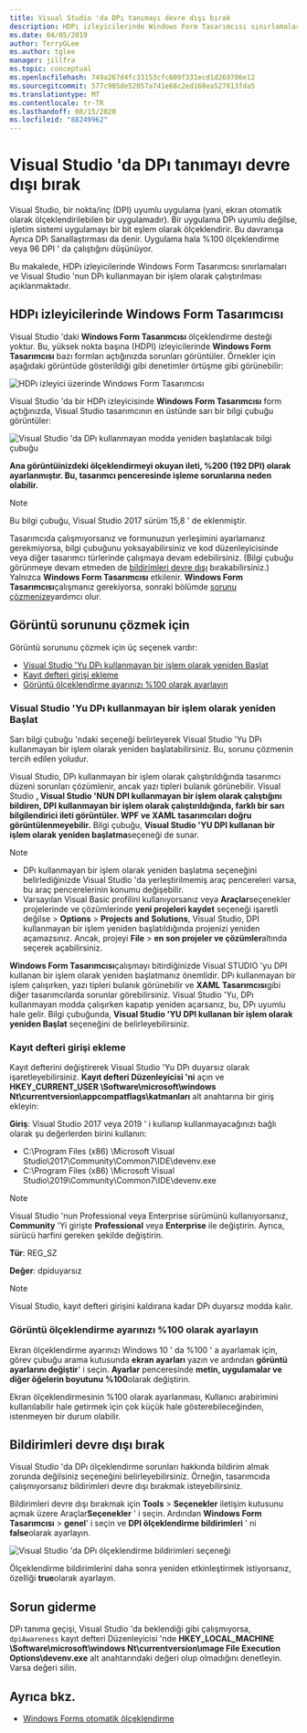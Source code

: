```yaml
---
title: Visual Studio 'da DPı tanımayı devre dışı bırak
description: HDPı izleyicilerinde Windows Form Tasarımcısı sınırlamaları ve Visual Studio 'Yu DPı kullanmayan bir işlem olarak çalıştırmayı açıklar.
ms.date: 04/05/2019
author: TerryGLee
ms.author: tglee
manager: jillfra
ms.topic: conceptual
ms.openlocfilehash: 749a267d4fc33153cfc609f331ecd1d269706e12
ms.sourcegitcommit: 577c905de52057a741e68c2ed168ea527813fda5
ms.translationtype: MT
ms.contentlocale: tr-TR
ms.lasthandoff: 08/15/2020
ms.locfileid: "88249962"
---
```

# <a name="disable-dpi-awareness-in-visual-studio"></a>Visual Studio 'da DPı tanımayı devre dışı bırak

Visual Studio, bir nokta/inç (DPI) uyumlu uygulama (yani, ekran otomatik olarak ölçeklendirilebilen bir uygulamadır). Bir uygulama DPı uyumlu değilse, işletim sistemi uygulamayı bir bit eşlem olarak ölçeklendirir. Bu davranışa Ayrıca DPı Sanallaştırması da denir. Uygulama hala %100 ölçeklendirme veya 96 DPI ' da çalıştığını düşünüyor.

Bu makalede, HDPı izleyicilerinde Windows Form Tasarımcısı sınırlamaları ve Visual Studio 'nun DPı kullanmayan bir işlem olarak çalıştırılması açıklanmaktadır.

## <a name="windows-forms-designer-on-hdpi-monitors"></a>HDPı izleyicilerinde Windows Form Tasarımcısı

Visual Studio 'daki **Windows Form Tasarımcısı** ölçeklendirme desteği yoktur. Bu, yüksek nokta başına (HDPI) izleyicilerinde **Windows Form Tasarımcısı** bazı formları açtığınızda sorunları görüntüler. Örnekler için aşağıdaki görüntüde gösterildiği gibi denetimler örtüşme gibi görünebilir:

![HDPı izleyici üzerinde Windows Form Tasarımcısı](./media/win-forms-designer-hdpi.png)

Visual Studio 'da bir HDPı izleyicisinde **Windows Form Tasarımcısı** form açtığınızda, Visual Studio tasarımcının en üstünde sarı bir bilgi çubuğu görüntüler:

![Visual Studio 'da DPı kullanmayan modda yeniden başlatılacak bilgi çubuğu](./media/scaling-gold-bar.png)

**Ana görüntüinizdeki ölçeklendirmeyi okuyan ileti, %200 (192 DPI) olarak ayarlanmıştır. Bu, tasarımcı penceresinde işleme sorunlarına neden olabilir.**

> [!NOTE]
> Bu bilgi çubuğu, Visual Studio 2017 sürüm 15,8 ' de eklenmiştir.

Tasarımcıda çalışmıyorsanız ve formunuzun yerleşimini ayarlamanız gerekmiyorsa, bilgi çubuğunu yoksayabilirsiniz ve kod düzenleyicisinde veya diğer tasarımcı türlerinde çalışmaya devam edebilirsiniz. (Bilgi çubuğu görünmeye devam etmeden de [bildirimleri devre dışı](#disable-notifications) bırakabilirsiniz.) Yalnızca **Windows Form Tasarımcısı** etkilenir. **Windows Form Tasarımcısı**çalışmanız gerekiyorsa, sonraki bölümde [sorunu çözmenize](#to-resolve-the-display-problem)yardımcı olur.

## <a name="to-resolve-the-display-problem"></a>Görüntü sorununu çözmek için

Görüntü sorununu çözmek için üç seçenek vardır:

- [Visual Studio 'Yu DPı kullanmayan bir işlem olarak yeniden Başlat](#restart-visual-studio-as-a-dpi-unaware-process)
- [Kayıt defteri girişi ekleme](#add-a-registry-entry)
- [Görüntü ölçeklendirme ayarınızı %100 olarak ayarlayın](#set-your-display-scaling-setting-to-100)

### <a name="restart-visual-studio-as-a-dpi-unaware-process"></a>Visual Studio 'Yu DPı kullanmayan bir işlem olarak yeniden Başlat

Sarı bilgi çubuğu 'ndaki seçeneği belirleyerek Visual Studio 'Yu DPı kullanmayan bir işlem olarak yeniden başlatabilirsiniz. Bu, sorunu çözmenin tercih edilen yoludur.

Visual Studio, DPı kullanmayan bir işlem olarak çalıştırıldığında tasarımcı düzeni sorunları çözümlenir, ancak yazı tipleri bulanık görünebilir. Visual Studio **, Visual Studio 'NUN DPI kullanmayan bir işlem olarak çalıştığını bildiren, DPI kullanmayan bir işlem olarak çalıştırıldığında, farklı bir sarı bilgilendirici ileti görüntüler. WPF ve XAML tasarımcıları doğru görüntülenmeyebilir.** Bilgi çubuğu, **Visual Studio 'YU DPI kullanan bir işlem olarak yeniden başlatma**seçeneği de sunar.

> [!NOTE]
> - DPı kullanmayan bir işlem olarak yeniden başlatma seçeneğini belirlediğinizde Visual Studio 'da yerleştirilmemiş araç pencereleri varsa, bu araç pencerelerinin konumu değişebilir.
> - Varsayılan Visual Basic profilini kullanıyorsanız veya **Araçlar**seçenekler projelerinde ve çözümlerinde **yeni projeleri kaydet** seçeneği işaretli değilse  >  **Options**  >  **Projects and Solutions**, Visual Studio, DPI kullanmayan bir işlem yeniden başlatıldığında projenizi yeniden açamazsınız. Ancak, projeyi **File**  >  **en son projeler ve çözümler**altında seçerek açabilirsiniz.

**Windows Form Tasarımcısı**çalışmayı bitirdiğinizde Visual STUDIO 'yu DPI kullanan bir işlem olarak yeniden başlatmanız önemlidir. DPı kullanmayan bir işlem çalışırken, yazı tipleri bulanık görünebilir ve **XAML Tasarımcısı**gibi diğer tasarımcılarda sorunlar görebilirsiniz. Visual Studio 'Yu, DPı kullanmayan modda çalışırken kapatıp yeniden açarsanız, bu, DPı uyumlu hale gelir. Bilgi çubuğunda, **Visual Studio 'YU DPI kullanan bir işlem olarak yeniden Başlat** seçeneğini de belirleyebilirsiniz.

### <a name="add-a-registry-entry"></a>Kayıt defteri girişi ekleme

Kayıt defterini değiştirerek Visual Studio 'Yu DPı duyarsız olarak işaretleyebilirsiniz. **Kayıt defteri Düzenleyicisi 'ni** açın ve **HKEY_CURRENT_USER \Software\microsoft\windows Nt\currentversion\appcompatflags\katmanları** alt anahtarına bir giriş ekleyin:

**Giriş**: Visual Studio 2017 veya 2019 ' i kullanıp kullanmayacağınızı bağlı olarak şu değerlerden birini kullanın:

- C:\Program Files (x86) \Microsoft Visual Studio\2017\Community\Common7\IDE\devenv.exe
- C:\Program Files (x86) \Microsoft Visual Studio\2019\Community\Common7\IDE\devenv.exe

> [!NOTE]
> Visual Studio 'nun Professional veya Enterprise sürümünü kullanıyorsanız, **Community** 'Yi girişte **Professional** veya **Enterprise** ile değiştirin. Ayrıca, sürücü harfini gereken şekilde değiştirin.

**Tür**: REG_SZ

**Değer**: dpiduyarsız

> [!NOTE]
> Visual Studio, kayıt defteri girişini kaldırana kadar DPı duyarsız modda kalır.

### <a name="set-your-display-scaling-setting-to-100"></a>Görüntü ölçeklendirme ayarınızı %100 olarak ayarlayın

Ekran ölçeklendirme ayarınızı Windows 10 ' da %100 ' a ayarlamak için, görev çubuğu arama kutusunda **ekran ayarları** yazın ve ardından **görüntü ayarlarını değiştir**' i seçin. **Ayarlar** penceresinde **metin, uygulamalar ve diğer öğelerin boyutunu** **%100**olarak değiştirin.

Ekran ölçeklendirmesinin %100 olarak ayarlanması, Kullanıcı arabirimini kullanılabilir hale getirmek için çok küçük hale gösterebileceğinden, istenmeyen bir durum olabilir.

## <a name="disable-notifications"></a>Bildirimleri devre dışı bırak

Visual Studio 'da DPı ölçeklendirme sorunları hakkında bildirim almak zorunda değilsiniz seçeneğini belirleyebilirsiniz. Örneğin, tasarımcıda çalışmıyorsanız bildirimleri devre dışı bırakmak isteyebilirsiniz.

Bildirimleri devre dışı bırakmak için **Tools**  >  **Seçenekler** iletişim kutusunu açmak üzere Araçlar**Seçenekler** ' i seçin. Ardından **Windows Form Tasarımcısı**  >  **genel**' i seçin ve **DPI ölçeklendirme bildirimleri** ' ni **false**olarak ayarlayın.

![Visual Studio 'da DPı ölçeklendirme bildirimleri seçeneği](./media/notifications-option.png)

Ölçeklendirme bildirimlerini daha sonra yeniden etkinleştirmek istiyorsanız, özelliği **true**olarak ayarlayın.

## <a name="troubleshoot"></a>Sorun giderme

DPı tanıma geçişi, Visual Studio 'da beklendiği gibi çalışmıyorsa, `dpiAwareness` kayıt defteri Düzenleyicisi 'nde **HKEY_LOCAL_MACHINE \Software\microsoft\windows Nt\currentversion\ımage File Execution Options\devenv.exe** alt anahtarındaki değeri olup olmadığını denetleyin. Varsa değeri silin.

## <a name="see-also"></a>Ayrıca bkz.

- [Windows Forms otomatik ölçeklendirme](/dotnet/framework/winforms/automatic-scaling-in-windows-forms)
